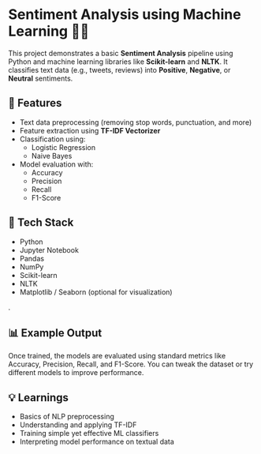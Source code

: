 # Sentiment Analysis using Machine Learning 🧠✨

This project demonstrates a basic **Sentiment Analysis** pipeline using Python and machine learning libraries like **Scikit-learn** and **NLTK**. It classifies text data (e.g., tweets, reviews) into **Positive**, **Negative**, or **Neutral** sentiments.

## 📌 Features

- Text data preprocessing (removing stop words, punctuation, and more)
- Feature extraction using **TF-IDF Vectorizer**
- Classification using:
  - Logistic Regression
  - Naive Bayes
- Model evaluation with:
  - Accuracy
  - Precision
  - Recall
  - F1-Score

## 🧰 Tech Stack

- Python
- Jupyter Notebook
- Pandas
- NumPy
- Scikit-learn
- NLTK
- Matplotlib / Seaborn (optional for visualization)

.

## 📊 Example Output
Once trained, the models are evaluated using standard metrics like Accuracy, Precision, Recall, and F1-Score. You can tweak the dataset or try different models to improve performance.

## 💡 Learnings
   - Basics of NLP preprocessing
   - Understanding and applying TF-IDF
   - Training simple yet effective ML classifiers
   - Interpreting model performance on textual data

